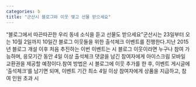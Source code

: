 ```yaml
---
categories: b
title: "군산시 블로그와 이웃 맺고 선물 받으세요"
---
```

“블로그에서 따끈따끈한 우리 동네 소식을 듣고 선물도 받으세요”군산시는 23일부터 오는 10월 2일까지 10일간 블로그 이웃들을 위한 출석체크 이벤트를 진행한다.지난 2015년 블로그 개설 이후 처음 추진하는 이번 이벤트는 시 블로그 이웃이라면 누구나 참여 가능하며, 응모기간 동안 4일 이상 출석체크 댓글을 남긴 참여자에게 아이스크림 모바일 교환권을 제공할 예정이다.참여 방법은 시 블로그에 이웃 추가를 한 후, 이벤트 게시글에 ‘출석체크’를 남기면 되며, 이벤트 기간 최소 4일 이상 참여자에게 상품을 지급하고, 참여 인원 초과 시